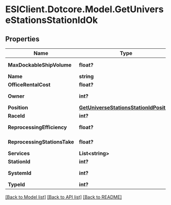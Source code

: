 # ESIClient.Dotcore.Model.GetUniverseStationsStationIdOk
## Properties

Name | Type | Description | Notes
------------ | ------------- | ------------- | -------------
**MaxDockableShipVolume** | **float?** | max_dockable_ship_volume number | 
**Name** | **string** | name string | 
**OfficeRentalCost** | **float?** | office_rental_cost number | 
**Owner** | **int?** | ID of the corporation that controls this station | [optional] 
**Position** | [**GetUniverseStationsStationIdPosition**](GetUniverseStationsStationIdPosition.md) |  | 
**RaceId** | **int?** | race_id integer | [optional] 
**ReprocessingEfficiency** | **float?** | reprocessing_efficiency number | 
**ReprocessingStationsTake** | **float?** | reprocessing_stations_take number | 
**Services** | **List&lt;string&gt;** | services array | 
**StationId** | **int?** | station_id integer | 
**SystemId** | **int?** | The solar system this station is in | 
**TypeId** | **int?** | type_id integer | 

[[Back to Model list]](../README.md#documentation-for-models) [[Back to API list]](../README.md#documentation-for-api-endpoints) [[Back to README]](../README.md)

